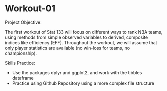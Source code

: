 # Workout-01

Project Objective:

The first workout of Stat 133 will focus on different ways to rank NBA teams, using methods from simple observed variables to derived, composite indices like efficiency (EFF). Throughout the workout, we will assume that only player statistics are available (no win-loss for teams, no championship).

Skills Practice:
- Use the packages dplyr and ggplot2, and work with the tibbles dataframe
- Practice using Github Repository using a more complex file structure
